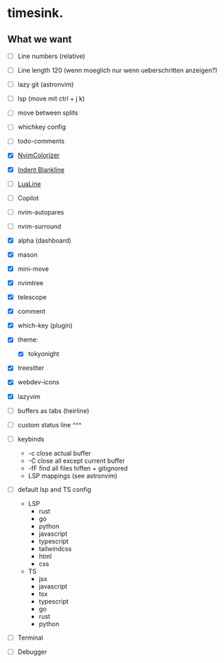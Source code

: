 # timesink.

## What we want

- [ ] Line numbers (relative)
- [ ] Line length 120 (wenn moeglich nur wenn ueberschritten anzeigen?)
- [ ] lazy git (astronvim)
- [ ] lsp (move mit ctrl + j k)
- [ ] move between splits 
- [ ] whichkey config
- [ ] todo-comments
- [x] [NvimColorizer](https://github.com/NvChad/nvim-colorizer.lua)
- [x] [Indent Blankline](https://github.com/lukas-reineke/indent-blankline.nvim)
- [ ] [LuaLine](https://github.com/nvim-lualine/lualine.nvim)
- [ ] Copilot
- [ ] nvim-autopares
- [ ] nvim-surround
- [x] alpha (dashboard)
- [x] mason
- [x] mini-move
- [x] nvimtree
- [x] telescope
- [x] comment
- [x] which-key (plugin)
- [x] theme:
    - [x] tokyonight
- [x] treesitter
- [x] webdev-icons
- [x] lazyvim
- [ ] buffers as tabs (heirline)
- [ ] custom status line ^^^
- [ ] keybinds 
	-  <leader>-c close actual buffer
	-  <leader>-C close all except current buffer
	-  <leader>-fF find all files hiffen + gitignored
    -  LSP mappings (see astronvim)
- [ ] default lsp and TS config
    - LSP
        - rust
        - go
        - python
        - javascript
        - typescript
        - tailwindcss
        - html
        - css
    - TS
        - jsx
        - javascript
        - tsx
        - typescript
        - go
        - rust
        - python 

- [ ] Terminal
- [ ] Debugger
